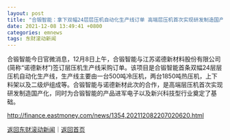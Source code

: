 ```yaml
---
layout: post
title: "合锻智能：拿下双幅24层层压机自动化生产线订单 高端层压机首次实现研发制造国产化"
date: 2021-12-08 13:49:41 +0800
categories: emnews
tags: 东财滚动新闻
---
```


合锻智能今日官微消息，12月8日上午，合锻智能与江苏诺德新材料股份有限公司(简称“诺德新材”)签订层压机生产线采购订单。该项目是合锻智能首条双幅24层层压机自动化生产线，生产线主要由一台500吨冷压机，两台1850吨热压机，上下料架以及二级炉组成等。合锻智能与诺德新材此次的合作，是高端层压机首次实现研发制造国产化，同时为合锻智能的产品进军电子以及新兴科技型行业奠定了基础。

<http://finance.eastmoney.com/news/1354,202112082207020620.html>

[返回东财滚动新闻](//finews.withounder.com/emnews/)｜[返回首页](//finews.withounder.com/)
